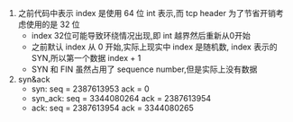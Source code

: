1. 之前代码中表示 index 是使用 64 位 int 表示,而 tcp header 为了节省开销考虑使用的是 32 位
    - index 32位可能导致环绕情况出现,即 int 越界然后重新从0开始
    - 之前默认 index 从 0 开始,实际上现实中 index 是随机数, index 表示的 SYN,所以第一个数据 index + 1
    - SYN 和 FIN 虽然占用了 sequence number,但是实际上没有数据
2. syn&ack
    - syn: seq = 2387613953 ack = 0
    - syn_ack: seq = 3344080264 ack = 2387613954
    - ack: seq = 2387613954 ack = 3344080265